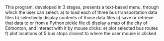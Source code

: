 This program, developed in 3 stages, presents a text-based menu, through which
the user can select:
	a) to load each of three bus transportation data files
	b) selectively display contents of those data files
	c) save or retrieve that data to or from a Python pickle file
	d) display a map of the city of Edmonton, and interact with it by mouse clicks:
	e) plot selected bus routes
	f) plot locations of 5 bus stops closest to where the user mouse is clicked
